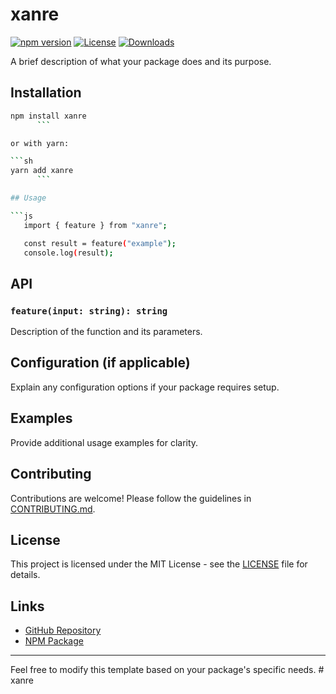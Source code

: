 
# xanre

[![npm version](https://img.shields.io/npm/v/xanre.svg)](https://www.npmjs.com/package/xanre)
[![License](https://img.shields.io/npm/l/xanre.svg)](https://github.com/your-username/xanre/blob/main/LICENSE)
[![Downloads](https://img.shields.io/npm/dt/xanre.svg)](https://www.npmjs.com/package/xanre)

A brief description of what your package does and its purpose.

## Installation

```sh
npm install xanre
      ```

or with yarn:

```sh
yarn add xanre
      ```

## Usage

```js
   import { feature } from "xanre";

   const result = feature("example");
   console.log(result);
   ```

## API

### `feature(input: string): string`
Description of the function and its parameters.

## Configuration (if applicable)
Explain any configuration options if your package requires setup.

## Examples
Provide additional usage examples for clarity.

## Contributing
Contributions are welcome! Please follow the guidelines in [CONTRIBUTING.md](./CONTRIBUTING.md).

## License

This project is licensed under the MIT License - see the [LICENSE](./LICENSE) file for details.

## Links
- [GitHub Repository](https://github.com/your-username/xanre)
- [NPM Package](https://www.npmjs.com/package/xanre)

---

Feel free to modify this template based on your package's specific needs.
   #   x a n r e 
 
 